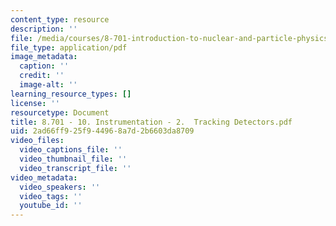 ```yaml
---
content_type: resource
description: ''
file: /media/courses/8-701-introduction-to-nuclear-and-particle-physics-fall-2020/8701-10-instrumentation-2-tracking-detectors.pdf
file_type: application/pdf
image_metadata:
  caption: ''
  credit: ''
  image-alt: ''
learning_resource_types: []
license: ''
resourcetype: Document
title: 8.701 - 10. Instrumentation - 2.  Tracking Detectors.pdf
uid: 2ad66ff9-25f9-4496-8a7d-2b6603da8709
video_files:
  video_captions_file: ''
  video_thumbnail_file: ''
  video_transcript_file: ''
video_metadata:
  video_speakers: ''
  video_tags: ''
  youtube_id: ''
---
```

